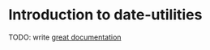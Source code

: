 # Introduction to date-utilities

TODO: write [great documentation](http://jacobian.org/writing/great-documentation/what-to-write/)

